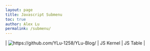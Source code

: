 ```yaml
---
layout: page
title: Javascript Submenu
toc: true
author: Alex Lu
permalink: /submenu/
---
```


| ![]({{site.baseurl}}/images/JS.png "https://github.com/YLu-1258/YLu-Blog/") | JS Kernel | JS Table |